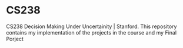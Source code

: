 # CS238
CS238 Decision Making Under Uncertainity | Stanford. This repository contains my implementation of the projects in the course and my Final Porject
